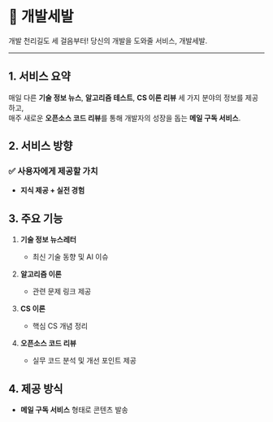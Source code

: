 # 👣 개발세발
개발 천리길도 세 걸음부터! 당신의 개발을 도와줄 서비스, 개발세발.

---

## 1. 서비스 요약
매일 다른 **기술 정보 뉴스**, **알고리즘 테스트**, **CS 이론 리뷰** 세 가지 분야의 정보를 제공하고,  
매주 새로운 **오픈소스 코드 리뷰**를 통해 개발자의 성장을 돕는 **메일 구독 서비스**.


## 2. 서비스 방향

### ✅ 사용자에게 제공할 가치 
- **지식 제공 + 실전 경험**


## 3. 주요 기능

1. **기술 정보 뉴스레터**  
   - 최신 기술 동향 및 AI 이슈  

2. **알고리즘 이론**  
   - 관련 문제 링크 제공  

3. **CS 이론**  
   - 핵심 CS 개념 정리  

4. **오픈소스 코드 리뷰**  
   - 실무 코드 분석 및 개선 포인트 제공  



## 4. 제공 방식
- **메일 구독 서비스** 형태로 콘텐츠 발송
